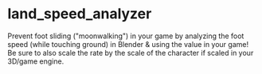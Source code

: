 # land_speed_analyzer
Prevent foot sliding ("moonwalking") in your game by analyzing the foot speed (while touching ground) in Blender &amp; using the value in your game! Be sure to also scale the rate by the scale of the character if scaled in your 3D/game engine.
